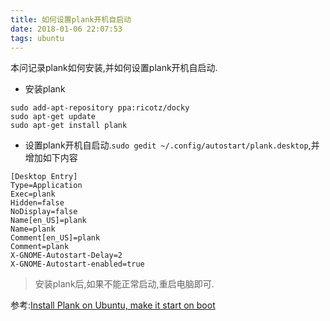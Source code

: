 ```yaml
---
title: 如何设置plank开机自启动
date: 2018-01-06 22:07:53
tags: ubuntu
---
```


本问记录plank如何安装,并如何设置plank开机自启动.
+ 安装plank
```
sudo add-apt-repository ppa:ricotz/docky
sudo apt-get update
sudo apt-get install plank
```
+ 设置plank开机自启动.``sudo gedit ~/.config/autostart/plank.desktop``,并增加如下内容
```
[Desktop Entry]
Type=Application
Exec=plank
Hidden=false
NoDisplay=false
Name[en_US]=plank
Name=plank
Comment[en_US]=plank
Comment=plank
X-GNOME-Autostart-Delay=2
X-GNOME-Autostart-enabled=true
```

> 安装plank后,如果不能正常启动,重启电脑即可.

参考:[Install Plank on Ubuntu, make it start on boot](https://www.jernejsila.com/2017/02/03/install-plank-ubuntu-make-start-boot/) 